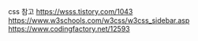 css 참고
https://wsss.tistory.com/1043
https://www.w3schools.com/w3css/w3css_sidebar.asp
https://www.codingfactory.net/12593